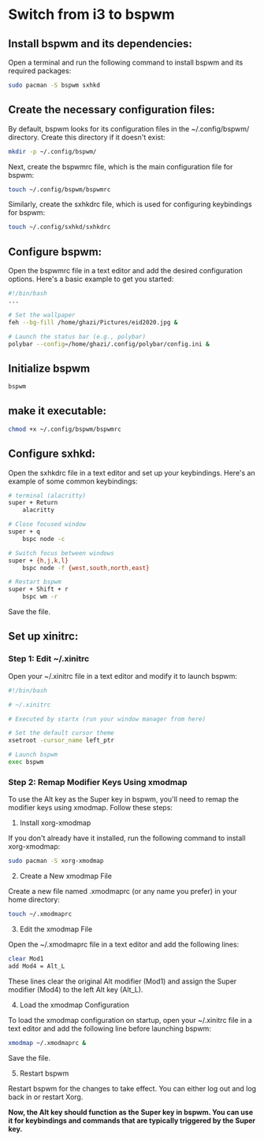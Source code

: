 # Switch from i3 to bspwm

## Install bspwm and its dependencies:

Open a terminal and run the following command to install bspwm and its required packages:

```bash
sudo pacman -S bspwm sxhkd
```

## Create the necessary configuration files:

By default, bspwm looks for its configuration files in the ~/.config/bspwm/ directory. Create this directory if it doesn't exist:

```bash
mkdir -p ~/.config/bspwm/
```

Next, create the bspwmrc file, which is the main configuration file for bspwm:

```bash
touch ~/.config/bspwm/bspwmrc
```

Similarly, create the sxhkdrc file, which is used for configuring keybindings for bspwm:

```bash
touch ~/.config/sxhkd/sxhkdrc
```

## Configure bspwm:

Open the bspwmrc file in a text editor and add the desired configuration options. Here's a basic example to get you started:

```bash
#!/bin/bash
...

# Set the wallpaper
feh --bg-fill /home/ghazi/Pictures/eid2020.jpg &

# Launch the status bar (e.g., polybar)
polybar --config=/home/ghazi/.config/polybar/config.ini &
```

## Initialize bspwm

```bash
bspwm
```

## make it executable:

```bash
chmod +x ~/.config/bspwm/bspwmrc
```

## Configure sxhkd:

Open the sxhkdrc file in a text editor and set up your keybindings. Here's an example of some common keybindings:

```bash
# terminal (alacritty)
super + Return
    alacritty

# Close focused window
super + q
    bspc node -c

# Switch focus between windows
super + {h,j,k,l}
    bspc node -f {west,south,north,east}

# Restart bspwm
super + Shift + r
    bspc wm -r
```

Save the file.

## Set up xinitrc:

### Step 1: Edit ~/.xinitrc

Open your ~/.xinitrc file in a text editor and modify it to launch bspwm:

```bash
#!/bin/bash

# ~/.xinitrc

# Executed by startx (run your window manager from here)

# Set the default cursor theme
xsetroot -cursor_name left_ptr

# Launch bspwm
exec bspwm
```

### Step 2: Remap Modifier Keys Using xmodmap

To use the Alt key as the Super key in bspwm, you'll need to remap the modifier keys using xmodmap. Follow these steps:

1. Install xorg-xmodmap

If you don't already have it installed, run the following command to install xorg-xmodmap:

```bash
sudo pacman -S xorg-xmodmap
```

2. Create a New xmodmap File

Create a new file named .xmodmaprc (or any name you prefer) in your home directory:

```bash
touch ~/.xmodmaprc
```

3. Edit the xmodmap File

Open the ~/.xmodmaprc file in a text editor and add the following lines:

```bash
clear Mod1
add Mod4 = Alt_L
```

These lines clear the original Alt modifier (Mod1) and assign the Super modifier (Mod4) to the left Alt key (Alt_L).

4. Load the xmodmap Configuration

To load the xmodmap configuration on startup, open your ~/.xinitrc file in a text editor and add the following line before launching bspwm:

```bash
xmodmap ~/.xmodmaprc &
```

Save the file.

5. Restart bspwm

Restart bspwm for the changes to take effect. You can either log out and log back in or restart Xorg.

**Now, the Alt key should function as the Super key in bspwm. You can use it for keybindings and commands that are typically triggered by the Super key.**
